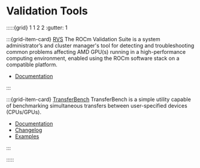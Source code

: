 # Validation Tools

:::::{grid} 1 1 2 2
:gutter: 1

:::{grid-item-card} [RVS](https://rocmdocs.amd.com/projects/RVS/en/latest/)
The ROCm Validation Suite is a system administrator’s and cluster manager's tool for detecting and troubleshooting common problems affecting AMD GPU(s) running in a high-performance computing environment, enabled using the ROCm software stack on a compatible platform.

- [Documentation](https://rocmdocs.amd.com/projects/RVS/en/latest/)

:::

:::{grid-item-card} [TransferBench](https://rocmdocs.amd.com/projects/TransferBench/en/latest/)
TransferBench is a simple utility capable of benchmarking simultaneous transfers between user-specified devices (CPUs/GPUs).

- [Documentation](https://rocmdocs.amd.com/projects/TransferBench/en/latest/)
- [Changelog](https://github.com/ROCmSoftwarePlatform/TransferBench/blob/develop/CHANGELOG.md)
- [Examples](https://rocmdocs.amd.com/projects/TransferBench/en/develop/examples/index.html#examples)

:::

:::::
